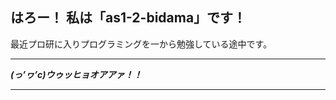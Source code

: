 ## はろー！ 私は「as1-2-bidama」です！
最近プロ研に入りプログラミングを一から勉強している途中です。<p>

  ***
  
***(っ’ヮ’c)ウゥッヒョオアアァ！！***
  ***
